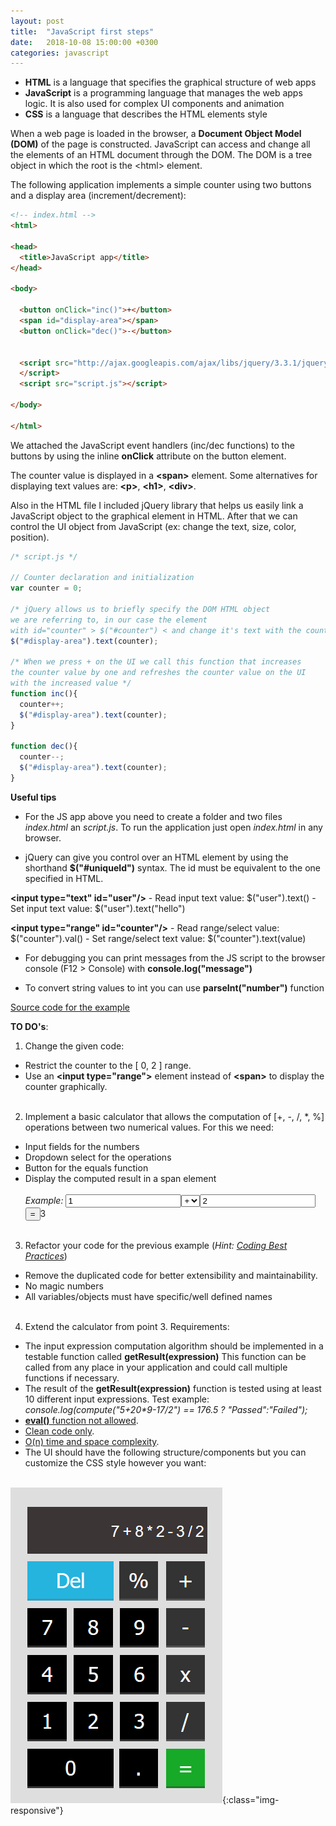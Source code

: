 ```yaml
---
layout: post
title:  "JavaScript first steps"
date:   2018-10-08 15:00:00 +0300
categories: javascript
---
```


- __HTML__ is a language that specifies the graphical structure of web apps
- __JavaScript__ is a programming language that manages the web apps logic. It is also used for complex UI components and animation
- __CSS__ is a language that describes the HTML elements style

When a web page is loaded in the browser, a __Document Object Model (DOM)__ of the page is constructed. JavaScript can access and change all the elements of an HTML document through the DOM. The DOM is a tree object in which the root is the \<html\> element.

The following application implements a simple counter using two buttons and a display area (increment/decrement):

```html
<!-- index.html -->
<html>

<head>
  <title>JavaScript app</title>
</head>

<body>

  <button onClick="inc()">+</button>
  <span id="display-area"></span>
  <button onClick="dec()">-</button>


  <script src="http://ajax.googleapis.com/ajax/libs/jquery/3.3.1/jquery.min.js">
  </script>
  <script src="script.js"></script>

</body>

</html>
```

We attached the JavaScript event handlers (inc/dec functions) to the buttons by using the inline __onClick__ attribute on the button element.

The counter value is displayed in a __\<span\>__ element. Some alternatives for displaying text values are: __\<p\>__, __\<h1\>__, __\<div\>__.

Also in the HTML file I included jQuery library that helps us easily link a JavaScript object to the graphical element in HTML. After that we can control the UI object from JavaScript (ex: change the text, size, color, position).

```javascript
/* script.js */

// Counter declaration and initialization
var counter = 0;

/* jQuery allows us to briefly specify the DOM HTML object
we are referring to, in our case the element
with id="counter" > $("#counter") < and change it's text with the counter value */
$("#display-area").text(counter);

/* When we press + on the UI we call this function that increases
the counter value by one and refreshes the counter value on the UI
with the increased value */
function inc(){
  counter++;
  $("#display-area").text(counter);
}

function dec(){
  counter--;
  $("#display-area").text(counter);
}

```

__Useful tips__

- For the JS app above you need to create a folder and two files _index.html_ an _script.js_. To run the application just open _index.html_ in any browser.

- jQuery can give you control over an HTML element by using the shorthand __$("#uniqueId")__ syntax. The id must be equivalent to the one specified in HTML.

__\<input type="text" id="user"/\>__
    - Read input text value: $("user").text()
    - Set input text value: $("user").text("hello")

__\<input type="range" id="counter"/\>__
    - Read range/select value: $("counter").val()
    - Set range/select text value: $("counter").text(value)

- For debugging you can print messages from the JS script to the browser console (F12 > Console) with __console.log("message")__

- To convert string values to int you can use __parseInt("number")__ function


[Source code for the example](https://github.com/xdanradu/SourceCode/tree/master/js-first-app)

__TO DO's__:
 1. Change the given code:
  - Restrict the counter to the [ 0, 2 ] range.<br>
  - Use an __\<input type="range"\>__ element instead of __\<span\>__ to display the counter graphically.
<br><br>

 2. Implement a basic calculator that allows the computation of [+, -, /, \*, %] operations between two numerical values. For this we need:
  - Input fields for the numbers
  - Dropdown select for the operations
  - Button for the equals function
  - Display the computed result in a span element  
<br>_Example:_ <input value="1"/><select><option>+</option><option>-</option></select><input value="2"><button>=</button>3
<br><br>

3. Refactor your code for the previous example (_Hint: [Coding Best Practices](http://danradu.ro/coding/best/practices/2018/10/09/coding-best-practices-1.html)_)
 - Remove the duplicated code for better extensibility and maintainability.
 - No magic numbers
 - All variables/objects must have specific/well defined names
<br><br>
4. Extend the calculator from point 3. Requirements:
- The input expression computation algorithm should be implemented in a testable function called __getResult(expression)__ This function can be called from any place in your application and could call multiple functions if necessary.
- The result of the __getResult(expression)__ function is tested using at least 10 different input expressions.
Test example: _console.log(compute("5+20*9-17/2") == 176.5 ? "Passed":"Failed");_
- [__eval()__ function not allowed](https://stackoverflow.com/questions/86513/why-is-using-the-javascript-eval-function-a-bad-idea).
- [Clean code only](http://danradu.ro/coding/best/practices/2018/10/09/coding-best-practices-1.html).
- [O(n) time and space complexity](https://www.geeksforgeeks.org/expression-evaluation).
- The UI should have the following structure/components but you can customize the CSS style however you want:

<br>![calc](/images/calc.png){:class="img-responsive"}
